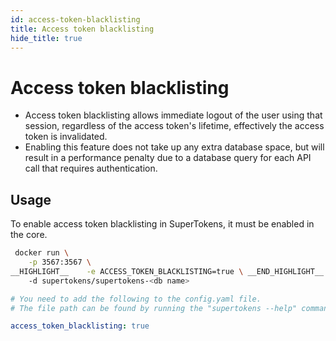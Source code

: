 ```yaml
---
id: access-token-blacklisting
title: Access token blacklisting
hide_title: true
---
```



<!-- COPY DOCS -->
<!-- ./session/docs/common-customizations/sessions/access-token-blacklisting.md -->

# Access token blacklisting

- Access token blacklisting allows immediate logout of the user using that session, regardless of the access token's lifetime, effectively the access token is invalidated.
- Enabling this feature does not take up any extra database space, but will result in a performance penalty due to a database query for each API call that requires authentication.

## Usage
To enable access token blacklisting in SuperTokens, it must be enabled in the core.

<!--DOCUSAURUS_CODE_TABS-->
<!--With Docker-->
```bash
 docker run \
    -p 3567:3567 \
__HIGHLIGHT__    -e ACCESS_TOKEN_BLACKLISTING=true \ __END_HIGHLIGHT__
    -d supertokens/supertokens-<db name>
```
<!--Without Docker-->
```yaml
# You need to add the following to the config.yaml file.
# The file path can be found by running the "supertokens --help" command

access_token_blacklisting: true
```
<!--END_DOCUSAURUS_CODE_TABS-->
